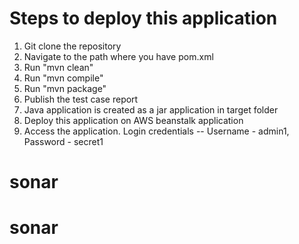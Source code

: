 # Steps to deploy this application

1. Git clone the repository
2. Navigate to the path where you have pom.xml
3. Run "mvn clean"
4. Run "mvn compile"
5. Run "mvn package"
6. Publish the test case report
7. Java application is created as a jar application in target folder
8. Deploy this application on AWS beanstalk application
9. Access the application. Login credentials -- Username - admin1, Password - secret1
# sonar
# sonar
